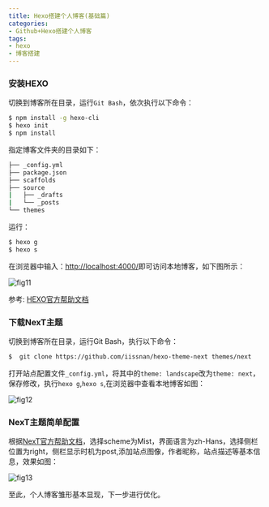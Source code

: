 ```yaml
---
title: Hexo搭建个人博客(基础篇)
categories: 
- Github+Hexo搭建个人博客
tags: 
- hexo
- 博客搭建
---
```

### 安装HEXO
切换到博客所在目录，运行``Git Bash``，依次执行以下命令：
``` bash
$ npm install -g hexo-cli
$ hexo init
$ npm install
```
指定博客文件夹的目录如下：
```bash
├── _config.yml
├── package.json
├── scaffolds
├── source
|   ├── _drafts
|   └── _posts
└── themes
```
运行：
```bash
$ hexo g
$ hexo s
```
在浏览器中输入：[http://localhost:4000/](http://localhost:4000/)即可访问本地博客，如下图所示：
<!--more-->

![fig11](http://o9w8f1xrl.bkt.clouddn.com/images/201605/11.jpg)

参考: [HEXO官方帮助文档](https://hexo.io/zh-cn/docs/)

### 下载NexT主题
切换到博客所在目录，运行Git Bash，执行以下命令：
``` bash
$  git clone https://github.com/iissnan/hexo-theme-next themes/next
```
打开站点配置文件``_config.yml``，将其中的``theme: landscape``改为``theme: next``，保存修改，执行``hexo g``,``hexo s``,在浏览器中查看本地博客如图：

![fig12](http://o9w8f1xrl.bkt.clouddn.com/images/201605/12.jpg)

### NexT主题简单配置
根据[NexT官方帮助文档](http://theme-next.iissnan.com/getting-started.html)，选择scheme为Mist，界面语言为zh-Hans，选择侧栏位置为right，侧栏显示时机为post,添加站点图像，作者昵称，站点描述等基本信息，效果如图：

![fig13](http://o9w8f1xrl.bkt.clouddn.com/images/201605/13.jpg)

至此，个人博客雏形基本显现，下一步进行优化。
